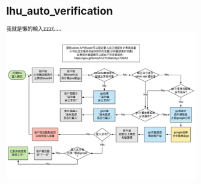 # lhu_auto_verification
我就是懶的輸入zzz(.....
![Imgur](https://github.com/we684123/lhu_auto_verification/blob/master/lhu%E9%A9%97%E8%AD%89%E7%A2%BC88.png)

